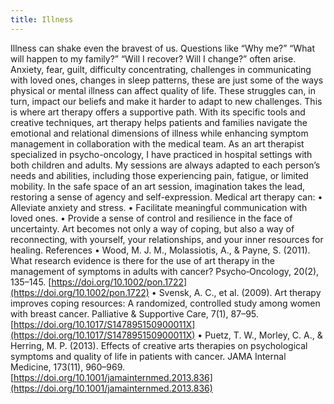 ```yaml
---
title: Illness
---
```


Illness can shake even the bravest of us. Questions like “Why me?” “What will happen to my family?” “Will I recover? Will I change?” often arise. Anxiety, fear, guilt, difficulty concentrating, challenges in communicating with loved ones, changes in sleep patterns, these are just some of the ways physical or mental illness can affect quality of life.
These struggles can, in turn, impact our beliefs and make it harder to adapt to new challenges. This is where art therapy offers a supportive path. With its specific tools and creative techniques, art therapy helps patients and families navigate the emotional and relational dimensions of illness while enhancing symptom management in collaboration with the medical team.
As an art therapist specialized in psycho-oncology, I have practiced in hospital settings with both children and adults. My sessions are always adapted to each person’s needs and abilities, including those experiencing pain, fatigue, or limited mobility. In the safe space of an art session, imagination takes the lead, restoring a sense of agency and self-expression.
Medical art therapy can:
• Alleviate anxiety and stress.
• Facilitate meaningful communication with loved ones.
• Provide a sense of control and resilience in the face of uncertainty.
Art becomes not only a way of coping, but also a way of reconnecting, with yourself, your relationships, and your inner resources for healing.
References
• Wood, M. J. M., Molassiotis, A., & Payne, S. (2011). What research evidence is there for the use of art therapy in the management of symptoms in adults with cancer? Psycho‐Oncology, 20(2), 135–145. [https://doi.org/10.1002/pon.1722](https://doi.org/10.1002/pon.1722)
• Svensk, A. C., et al. (2009). Art therapy improves coping resources: A randomized, controlled study among women with breast cancer. Palliative & Supportive Care, 7(1), 87–95. [https://doi.org/10.1017/S147895150900011X](https://doi.org/10.1017/S147895150900011X)
• Puetz, T. W., Morley, C. A., & Herring, M. P. (2013). Effects of creative arts therapies on psychological symptoms and quality of life in patients with cancer. JAMA Internal Medicine, 173(11), 960–969. [https://doi.org/10.1001/jamainternmed.2013.836](https://doi.org/10.1001/jamainternmed.2013.836)
